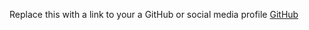 Replace this with a link to your a GitHub or social media profile
[GitHub](https://github.com/taeshad)
